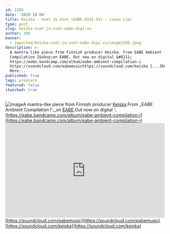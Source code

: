 ```yaml
---
id: 1286
date: '2020-10-04'
title: Keiska - Ovet Ja Ovet (EABE-DIGI-XV) - Loose Lips
type: post
slug: keiska-ovet-ja-ovet-eabe-digi-xv
author: 100
banner:
  - imported/keiska-ovet-ja-ovet-eabe-digi-xv/image1286.jpeg
description: >-
  A mantra-like piece from Finnish producer Keiska. From EABE Ambient
  Compilation I&nbsp;on EABE. Out now on digital &#8211;
  https://eabe.bandcamp.com/album/eabe-ambient-compilation-i
  https://soundcloud.com/eabemusichttps://soundcloud.com/keiska [...]Read
  More...
published: true
tags: premiere
featured: false
itworked: true
---
```

![image](../imported/keiska-ovet-ja-ovet-eabe-digi-xv/image1286.jpeg)A mantra-like piece from Finnish producer [Keiska](https://keiska.bandcamp.com/).From _EABE Ambient Compilation I';_on [EABE](https://eabe.bandcamp.com/).Out now on digital '; [https://eabe.bandcamp.com/album/eabe-ambient-compilation-i](https://eabe.bandcamp.com/album/eabe-ambient-compilation-i)<iframe width='100%' height='300' scrolling='no' frameborder='no' allow='autoplay' src='https://w.soundcloud.com/player/?url=https%3A//api.soundcloud.com/tracks/904569448&color=%23ff5500&auto_play=false&hide_related=false&show_comments=true&show_user=true&show_reposts=false&show_teaser=true'></iframe>[https://soundcloud.com/eabemusic](https://soundcloud.com/eabemusic)  
[https://soundcloud.com/keiska](https://soundcloud.com/keiska)